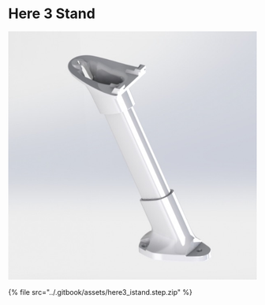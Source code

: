 # Here 3 Stand

![](../.gitbook/assets/here3_istand.jpg)

{% file src="../.gitbook/assets/here3\_istand.step.zip" %}



